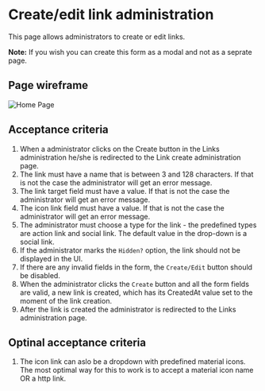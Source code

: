 # Create/edit link administration

This page allows administrators to create or edit links.

**Note:** If you wish you can create this form as a modal and not as a seprate page.

## Page wireframe

![Home Page](../assets/create-link.png)

## Acceptance criteria

1. When a administrator clicks on the Create button in the Links administration he/she is redirected to the Link create administration page.
2. The link must have a name that is between 3 and 128 characters. If that is not the case the administrator will get an error message.
3. The link target field must have a value. If that is not the case the administrator will get an error message.
4. The icon link field must have a value. If that is not the case the administrator will get an error message.
5. The administrator must choose a type for the link - the predefined types are action link and social link. The default value in the drop-down is a social link.
6. If the administrator marks the `Hidden?` option, the link should not be displayed in the UI.
7. If there are any invalid fields in the form, the `Create/Edit` button should be disabled.
8. When the administrator clicks the `Create` button and all the form fields are valid, a new link is created, which has its CreatedAt value set to the moment of the link creation.
9. After the link is created the administrator is redirected to the Links administration page.

## Optinal acceptance criteria

1. The icon link can aslo be a dropdown with predefined material icons. The most optimal way for this to work is to accept a material icon name OR a http link.
